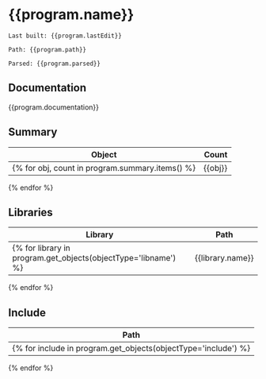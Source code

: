 # {{program.name}}
`Last built: {{program.lastEdit}}`

`Path: {{program.path}}`

`Parsed: {{program.parsed}}`

## Documentation

{{program.documentation}}

## Summary 

| Object | Count | 
| --- | ---: | 
{% for obj, count in program.summary.items() %}| {{obj}} | {{count}} |
{% endfor %}

## Libraries
| Library | Path | 
| --- | --- | 
{% for library in program.get_objects(objectType='libname') %}| {{library.name}} | [{{library.path}}]({{library.path}}) |
{% endfor %}

## Include
| Path | 
| --- | 
{% for include in program.get_objects(objectType='include') %}| [{{include.path}}]({{include.path.as_uri()}}) |
{% endfor %}
